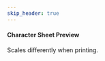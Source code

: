 ```yaml
---
skip_header: true
---
```


<script src="../js/nunjucks.js"></script>
<html>
  <head>
      <meta charset="utf-8">
      <meta name="viewport" content="width=device-width, initial-scale=1, shrink-to-fit=no">
      <link rel="stylesheet" href="/new_site/css/iterated_char_sheet.css">
      <link href="https://fonts.googleapis.com/css?family=Cinzel+Decorative" rel="stylesheet">
      <link href='https://fonts.googleapis.com/css?family=Angkor' rel='stylesheet'>
  </head>
  <body>
    <div id="selection_area" class="selection_area">
    </div>
    <div class="noprint">
      <h4>Character Sheet Preview</h4>
      <p>
        Scales differently when printing.
      </p>
    </div>
    <div id="character_sheet_area">
    </div>
    <div id="level_up_sheet_area">
    </div>
  </body>
</html>

<script>

  // Global character data dictionary (so we only have to hit the backend once.)
  var global_json = null;
  $.getJSON("/data/GENERATED/all_data.json", function(json) {
    global_json = json;
    nunjucks.configure('/new_site/templates', {autoescape: true });
    var content = nunjucks.render('character_selection_template.html', json );
    $( "#selection_area" ).html( content );
  
    $(function () {
        $('select').selectpicker();
    });


    updateCharacterSheet();
  })

  // Dynamically  change the character name on the sheet when the user types.
  function updateCharacterName(){
    var name = $( "#chosen_name" ).val();
    $("#characterName").text(name);
  }


  // Grab the name, race, class and other data for this character and render a sheet.
  function updateCharacterSheet(){
    if(global_json == null){
      console.log("ERROR: json not loaded.");
      return;
    }

    var name = $( "#chosen_name" ).val();
    var level_str = $( "#chosen_level" ).val();
    var level     = parseInt(level_str, 10);
    var rnr_race  = $( "#chosen_race" ).val();
    var rnr_class = $( "#chosen_class" ).val();
    var sheet_type= $( "#sheet_type" ).val();

    //Deep copy the character.
    var data = JSON.parse(JSON.stringify(global_json["characters"][rnr_race][rnr_class]));
    data["name"] = name;
    data["abilities"] = data["base_abilities"];


    for(i = 1; i <= level; i++){
      // Create the string representation of the level.
      var tmp_lvl_str = "level_" + i;
      // Make sure that the level is valid.
      if(!(tmp_lvl_str in data["levels"])){
        console.log("ERROR: Could not find level " + tmp_lvl_str + " for " + rnr_race + " " + rnr_class);
        continue;
      }
      console.log(tmp_lvl_str);
      // For every ability type in the current level
      for(ability_type in data["levels"][tmp_lvl_str]["abilities"]){
        // Add the ability type to data if it doesn't exist yet.
        if(!(ability_type in data["abilities"])){
          data["abilities"][ability_type] = {};
        }
        // Add every ability for the ability type to our data objects
        for(ability in data["levels"][tmp_lvl_str]["abilities"][ability_type]){
          data["abilities"][ability_type][ability] = data["levels"][tmp_lvl_str]["abilities"][ability_type][ability];
        }
      }
    }

    var character_sheet = "ERROR: Sheet did not render.";

    console.log(sheet_type);
    if(sheet_type == "v1_visual"){
      data["visualStats"] = true;
      character_sheet = nunjucks.render('character_sheet_template.html', data );
    } else{
      character_sheet = nunjucks.render('character_sheet_template.html', data );
    }
    $( "#character_sheet_area" ).html( character_sheet );
  }
</script>

